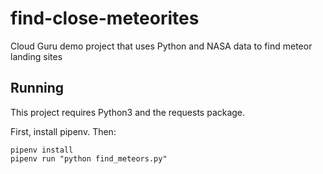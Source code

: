 # find-close-meteorites
Cloud Guru demo project that uses Python and NASA data to find meteor landing sites

## Running

This project requires Python3 and the requests package.

First, install pipenv. Then:

```
pipenv install
pipenv run "python find_meteors.py"
```
